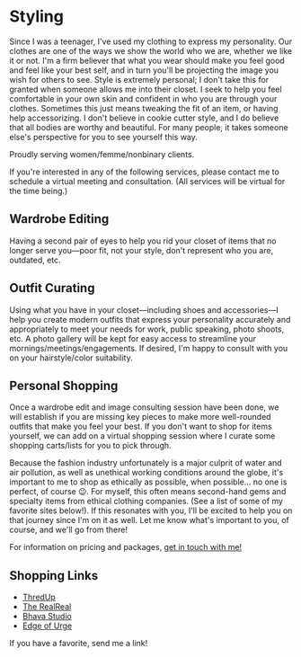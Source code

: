 # Styling

Since I was a teenager, I've used my clothing to express my personality. Our clothes are one of the ways we show the world who we are, whether we like it or not. I'm a firm believer that what you wear should make you feel good and feel like your best self, and in turn you'll be projecting the image you wish for others to see. Style is extremely personal; I don't take this for granted when someone allows me into their closet. I seek to help you feel comfortable in your own skin and confident in who you are through your clothes. Sometimes this just means tweaking the fit of an item, or having help accessorizing. I don't believe in cookie cutter style, and I do believe that all bodies are worthy and beautiful. For many people, it takes someone else's perspective for you to see yourself this way.

Proudly serving women/femme/nonbinary clients.

If you're interested in any of the following services, please contact me to schedule a virtual meeting and consultation. (All services will be virtual for the time being.)

## Wardrobe Editing

Having a second pair of eyes to help you rid your closet of items that no longer serve you—poor fit, not your style, don't represent who you are, outdated, etc.

## Outfit Curating

Using what you have in your closet—including shoes and accessories—I help you create modern outfits that express your personality accurately and appropriately to meet your needs for work, public speaking, photo shoots, etc. A photo gallery will be kept for easy access to streamline your mornings/meetings/engagements. If desired, I'm happy to consult with you on your hairstyle/color suitability.

## Personal Shopping

Once a wardrobe edit and image consulting session have been done, we will establish if you are missing key pieces to make more well-rounded outfits that make you feel your best. If you don't want to shop for items yourself, we can add on a virtual shopping session where I curate some shopping carts/lists for you to pick through.

Because the fashion industry unfortunately is a major culprit of water and air pollution, as well as unethical working conditions around the globe, it's important to me to shop as ethically as possible, when possible... no one is perfect, of course 😉. For myself, this often means second-hand gems and specialty items from ethical clothing companies. (See a list of some of my favorite sites below!). If this resonates with you, I'll be excited to help you on that journey since I'm on it as well. Let me know what's important to you, of course, and we'll go from there!

For information on pricing and packages, [get in touch with me!](/contact)

## Shopping Links

*   [ThredUp](https://www.thredup.com/)
*   [The RealReal](https://www.therealreal.com/)
*   [Bhava Studio](https://bhavastudio.com/)
*   [Edge of Urge](https://edgeofurge.com/)

If you have a favorite, <link to="/contact">send me a link!

